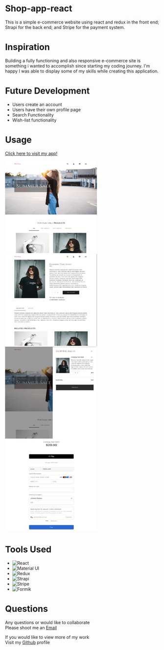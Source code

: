 # Shop-app-react

This is a simple e-commerce website using react and redux in the front end; Strapi for the back end; and Stripe for the payment system.


# Inspiration

Building a fully functioning and also responsive e-commerce site is something i wanted to accomplish since starting my coding journey. I'm happy I was able to display some of my skills while creating this application.

# Future Development
- Users create an account
- Users have their own profile page
- Search Functionality
- Wish-list functionality 

# Usage
<div>
    <a href="https://fredkammweatherapp.netlify.app/">
        Click here to visit my app!
    </a>
</div>
<br>
<div>
    <img src="./client/src/assets/homepage.png" alt=""  width="300" height="300"/>
    <img src="./client/src/assets/singlepage.png" alt=""  width="300" height="300"/>
    <img src="./client/src/assets/shop.png" alt=""  width="300" height="300"/>
    <img src="./client/src/assets/checkout.png" alt=""  width="300" height="300"/>
</div>

# Tools Used

- ![React](https://img.shields.io/badge/react-%2320232a.svg?style=for-the-badge&logo=react&logoColor=%2361DAFB)
- ![Material UI](https://img.shields.io/badge/Material%20UI-007FFF?style=for-the-badge&logo=mui&logoColor=white)
- ![Redux](https://img.shields.io/badge/redux-%23593d88.svg?style=for-the-badge&logo=redux&logoColor=white)
- ![Strapi](https://img.shields.io/badge/strapi-%232E7EEA.svg?style=for-the-badge&logo=strapi&logoColor=white)
- ![Stripe](https://img.shields.io/badge/Stripe-626CD9?style=for-the-badge&logo=Stripe&logoColor=white)
- ![Formik](https://img.shields.io/badge/Formik-119EFF?style=for-the-badge&logo=Capacitor&logoColor=white)


# Questions

<div>
    <p>Any questions or would like to collaborate<br>Please shoot me an <a href="mailto:fred.kamm95@gmail.com"> Email </a></p>
    <p>If you would like to view more of my work <br>Visit my <a href="https://github.com/fredkamm ">Github</a> profile</p>
</div>
